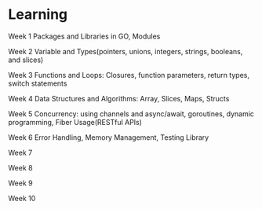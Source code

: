 # Learning

Week 1
Packages and Libraries in GO, Modules

Week 2
Variable and Types(pointers, unions, integers, strings, booleans, and slices)

Week 3
Functions and Loops: Closures, function parameters, return types, switch statements

Week 4
Data Structures and Algorithms: Array, Slices, Maps, Structs

Week 5
Concurrency: using channels and async/await, goroutines, dynamic programming, Fiber Usage(RESTful APIs)

Week 6
Error Handling, Memory Management, Testing Library

Week 7

Week 8

Week 9

Week 10
